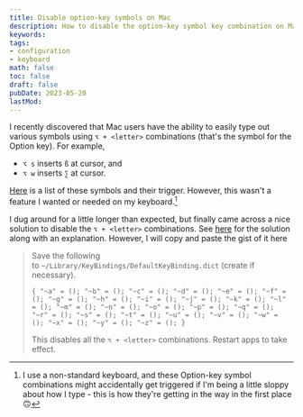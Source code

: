 ```yaml
---
title: Disable option-key symbols on Mac
description: How to disable the option-key symbol key combination on Mac.
keywords:
tags:
- configuration
- keyboard
math: false
toc: false
draft: false
pubDate: 2023-05-20
lastMod:
---
```


I recently discovered that Mac users have the ability to easily type out various symbols using `⌥ + <letter>` combinations (that's the symbol for the Option key). For example,
 
- `⌥ s` inserts `ß` at cursor, and 
- `⌥ w` inserts `∑` at cursor.

[Here](https://mackeeper.com/blog/special-characters-mac-keyboard/) is a list of these symbols and their trigger. However, this wasn't a feature I wanted or needed on my keyboard.[^1]

I dug around for a little longer than expected, but finally came across a nice solution to disable the `⌥ + <letter>` combinations. See [here](https://superuser.com/a/942256) for the solution along with an explanation. However, I will copy and paste the gist of it here 

> Save the following to `~/Library/KeyBindings/DefaultKeyBinding.dict` (create if necessary).
>
>```
>{ "~a" = (); "~b" = (); "~c" = (); "~d" = (); "~e" = (); "~f" = (); "~g" = (); "~h" = (); "~i" = (); "~j" = (); "~k" = (); "~l" = (); "~m" = (); "~n" = (); "~o" = (); "~p" = (); "~q" = (); "~r" = (); "~s" = (); "~t" = (); "~u" = (); "~v" = (); "~w" = (); "~x" = (); "~y" = (); "~z" = (); }
>```
>
>This disables all the `⌥ + <letter>` combinations. Restart apps to take effect.

[^1]: I use a non-standard keyboard, and these Option-key symbol combinations might accidentally get triggered if I'm being a little sloppy about how I type - this is how they're getting in the way in the first place 🙃
